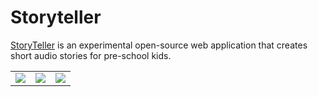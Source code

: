 # Storyteller

[StoryTeller](https://github.com/lgrammel/storyteller) is an experimental open-source web application that creates short audio stories for pre-school kids.

<table>
<tr>
<td><img src="https://raw.githubusercontent.com/lgrammel/storyteller/main/example/example-3.png" /></td>
<td><img src="https://raw.githubusercontent.com/lgrammel/storyteller/main/example/example-1.png" /></td>
<td><img src="https://raw.githubusercontent.com/lgrammel/storyteller/main/example/example-2.png" /></td>
</tr>
</table>
